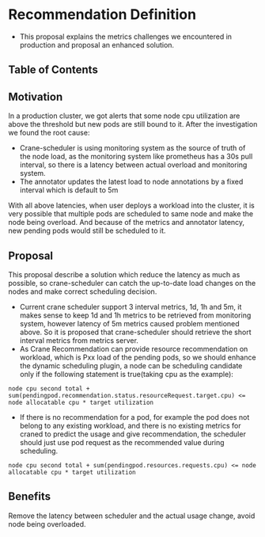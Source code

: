 # Recommendation Definition
- This proposal explains the metrics challenges we encountered in production and proposal an enhanced solution.  

## Table of Contents

## Motivation
In a production cluster, we got alerts that some node cpu utilization are above the threshold but new pods are still bound to it. After the investigation we found the root cause:
- Crane-scheduler is using monitoring system as the source of truth of the node load, as the monitoring system like prometheus has a 30s pull interval, so there is a latency between actual overload and monitoring system.
- The annotator updates the latest load to node annotations by a fixed interval which is default to 5m

With all above latencies, when user deploys a workload into the cluster, it is very possible that multiple pods are scheduled to same node and make the node being overload. And because of the metrics and annotator latency, new pending pods would still be scheduled to it.  

## Proposal
This proposal describe a solution which reduce the latency as much as possible, so crane-scheduler can catch the up-to-date load changes on the nodes and make correct scheduling decision.
- Current crane scheduler support 3 interval metrics, 1d, 1h and 5m, it makes sense to keep 1d and 1h metrics to be retrieved from monitoring system, however latency of 5m metrics caused problem mentioned above. So it is proposed that crane-scheduler should retrieve the short interval metrics from metrics server.  
- As Crane Recommendation can provide resource recommendation on workload, which is Pxx load of the pending pods, so we should enhance the dynamic scheduling plugin, a node can be scheduling candidate only if the following statement is true(taking cpu as the example): 
```
node cpu second total + sum(pendingpod.recommendation.status.resourceRequest.target.cpu) <= node allocatable cpu * target utilization  
```
- If there is no recommendation for a pod, for example the pod does not belong to any existing workload, and there is no existing metrics for craned to predict the usage and give recommendation, the scheduler should just use pod request as the recommended value during scheduling.
```
node cpu second total + sum(pendingpod.resources.requests.cpu) <= node allocatable cpu * target utilization
```

## Benefits
Remove the latency between scheduler and the actual usage change, avoid node being overloaded.